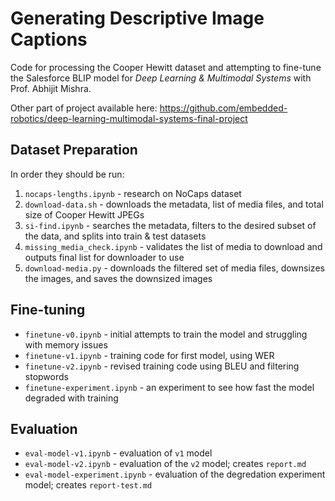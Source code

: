 # Generating Descriptive Image Captions

Code for processing the Cooper Hewitt dataset and attempting to fine-tune the Salesforce BLIP model for _Deep Learning & Multimodal Systems_ with Prof. Abhijit Mishra.

Other part of project available here: <https://github.com/embedded-robotics/deep-learning-multimodal-systems-final-project>

## Dataset Preparation

In order they should be run:

1. `nocaps-lengths.ipynb` - research on NoCaps dataset
2. `download-data.sh` - downloads the metadata, list of media files, and total size of Cooper Hewitt JPEGs
3. `si-find.ipynb` - searches the metadata, filters to the desired subset of the data, and splits into train & test datasets
4. `missing_media_check.ipynb` - validates the list of media to download and outputs final list for downloader to use
5. `download-media.py` - downloads the filtered set of media files, downsizes the images, and saves the downsized images

## Fine-tuning

* `finetune-v0.ipynb` - initial attempts to train the model and struggling with memory issues
* `finetune-v1.ipynb` - training code for first model, using WER
* `finetune-v2.ipynb` - revised training code using BLEU and filtering stopwords
* `finetune-experiment.ipynb` - an experiment to see how fast the model degraded with training

## Evaluation

* `eval-model-v1.ipynb` - evaluation of `v1` model
* `eval-model-v2.ipynb` - evaluation of the `v2` model; creates `report.md`
* `eval-model-experiment.ipynb` - evaluation of the degredation experiment model; creates `report-test.md`
